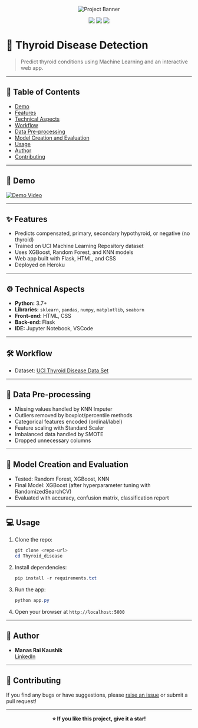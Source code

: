 <!-- Project Banner -->
<p align="center">
  <img src="https://img.shields.io/badge/Thyroid%20Disease%20Detection-ML-blueviolet?style=for-the-badge" alt="Project Banner"/>
</p>

<p align="center">
  <img src="https://img.shields.io/badge/Python-3.7%2B-blue?style=flat-square"/>
  <img src="https://img.shields.io/badge/Platform-Windows%20%7C%20Linux%20%7C%20Mac-lightgrey?style=flat-square"/>
  <img src="https://img.shields.io/badge/License-MIT-green?style=flat-square"/>
</p>

# 🦋 Thyroid Disease Detection

> Predict thyroid conditions using Machine Learning and an interactive web app.

---

## 📑 Table of Contents
- [Demo](#demo)
- [Features](#features)
- [Technical Aspects](#technical-aspects)
- [Workflow](#workflow)
- [Data Pre-processing](#data-pre-processing)
- [Model Creation and Evaluation](#model-creation-and-evaluation)
- [Usage](#usage)
- [Author](#author)
- [Contributing](#contributing)

---

## 🚀 Demo
[![Demo Video](https://img.shields.io/badge/Watch%20Demo-YouTube-red?logo=youtube&style=for-the-badge)](https://github.com/pavitra147/Thyroid-Disease-Detection/assets/130755029/1d78ea71-96e3-4e11-a746-2a8606b23c90)

---

## ✨ Features
- Predicts compensated, primary, secondary hypothyroid, or negative (no thyroid)
- Trained on UCI Machine Learning Repository dataset
- Uses XGBoost, Random Forest, and KNN models
- Web app built with Flask, HTML, and CSS
- Deployed on Heroku

---

## ⚙️ Technical Aspects
- **Python:** 3.7+
- **Libraries:** `sklearn`, `pandas`, `numpy`, `matplotlib`, `seaborn`
- **Front-end:** HTML, CSS
- **Back-end:** Flask
- **IDE:** Jupyter Notebook, VSCode

---

## 🛠️ Workflow
- Dataset: [UCI Thyroid Disease Data Set](https://archive.ics.uci.edu/ml/datasets/thyroid+disease)

---

## 🧹 Data Pre-processing
- Missing values handled by KNN Imputer
- Outliers removed by boxplot/percentile methods
- Categorical features encoded (ordinal/label)
- Feature scaling with Standard Scaler
- Imbalanced data handled by SMOTE
- Dropped unnecessary columns

---

## 🤖 Model Creation and Evaluation
- Tested: Random Forest, XGBoost, KNN
- Final Model: XGBoost (after hyperparameter tuning with RandomizedSearchCV)
- Evaluated with accuracy, confusion matrix, classification report

---

## 💻 Usage
1. Clone the repo:
   ```powershell
   git clone <repo-url>
   cd Thyroid_disease
   ```
2. Install dependencies:
   ```powershell
   pip install -r requirements.txt
   ```
3. Run the app:
   ```powershell
   python app.py
   ```
4. Open your browser at `http://localhost:5000`

---

## 👤 Author
- **Manas Rai Kaushik**  
  [LinkedIn](https://www.linkedin.com/in/manas-rai-kaushik-1b4200242/)

---

## 🤝 Contributing
If you find any bugs or have suggestions, please [raise an issue](#) or submit a pull request!

---

<p align="center">
  <b>⭐️ If you like this project, give it a star!</b>
</p>
